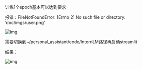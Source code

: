 训练1个epoch基本可以达到要求

报错：FileNotFoundError: [Errno 2] No such file or directory: ‘doc/imgs/user.png’

![img](https://img-blog.csdnimg.cn/direct/04bef0b30ee241d19073a91bc2b2072a.png)

需要切换到~/personal_assistant/code/InternLM路径再启动streamlit

结果：

![img](https://img-blog.csdnimg.cn/direct/ede1bea26cb14f87968313fdad1b3951.png)
